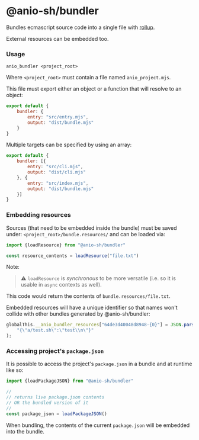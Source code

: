 # @anio-sh/bundler

Bundles ecmascript source code into a single file with [rollup](https://github.com/rollup/rollup).

External resources can be embedded too.

### Usage

`anio_bundler <project_root>`

Where `<project_root>` must contain a file named `anio_project.mjs`.

This file must export either an object or a function that will resolve to an object:

```js
export default {
	bundler: {
		entry: "src/entry.mjs",
		output: "dist/bundle.mjs"
	}
}

```

Multiple targets can be specified by using an array:

```js
export default {
	bundler: [{
		entry: "src/cli.mjs",
		output: "dist/cli.mjs"
	}, {
		entry: "src/index.mjs",
		output: "dist/bundle.mjs"
	}]
}
```

### Embedding resources

Sources (that need to be embedded inside the bundle) must be saved under: `<project_root>/bundle.resources/` and can be loaded via:

```js
import {loadResource} from "@anio-sh/bundler"

const resource_contents = loadResource("file.txt")
```

Note:

> ⚠️ `loadResource` is _synchronous_ to be more versatile (i.e. so it is usable in `async` contexts as well).

This code would return the contents of `bundle.resources/file.txt`.

Embedded resources will have a unique identifier so that names won't collide with other bundles generated by @anio-sh/bundler:

```js
globalThis.__anio_bundler_resources["64de3d40048d8948-{0}"] = JSON.parse(
	"{\"a/test.sh\":\"test\\n\"}"
);
```

### Accessing project's `package.json`

It is possible to access the project's `package.json` in a bundle and at runtime like so:

```js
import {loadPackageJSON} from "@anio-sh/bundler"

//
// returns live package.json contents
// OR the bundled version of it
//
const package_json = loadPackageJSON()
```

When bundling, the contents of the current `package.json` will be embedded into the bundle.
